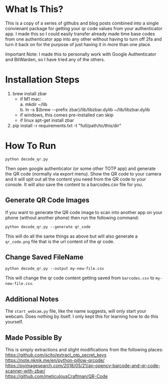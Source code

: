 # What Is This?
This is a copy of a series of githubs and blog posts combined into a single convienant package for getting
your qr code values from your authenticator app. I made this so I could easily transfer already made time
base codes from one authenticator app into any other without having to turn off 2fa and turn it back on
for the purpose of just having it in more than one place.

Important Note: I made this to personally work with Google Authenticator and BitWarden, so I have tried any of the others.

# Installation Steps
1. brew install zbar
    - if M1 mac:<br/>
        a. mkdir ~/lib<br/>
        b. ln -s $(brew --prefix zbar)/lib/libzbar.dylib ~/lib/libzbar.dylib<br/>
    - if windows, this comes pre-installed can skip
    - if linux apt-get install zbar
2. pip install -r requirements.txt -t "full/path/to/this/dir"

# How To Run
```
python decode_qr.py
```
Then open google authenticator (or some other TOTP app) and generate the QR code (normally via export menu).
Show the QR code to your camera and it will spit out all the content you need from the QR code to your console.
It will also save the content to a barcodes.csv file for you.

## Generate QR Code Images
If you want to generate the QR code image to scan into another app on your phone (without another phone) then
run the following command:
```
python decode_qr.py --generate qr_code
```
This will do all the same things as above but will also generate a `qr_code.png` file that is the url content
of the qr code.

## Change Saved FileName
```
python decode_qr.py --output my-new-file.csv
```
This will change the qr code content getting saved from `barcodes.csv` to `my-new-file.csv`.

## Additional Notes
The `start_webcam.py` file, like the name suggests, will only start your webcam. Does nothing by
itself. I only kept this for learning how to do this yourself.

## Made Possible By
This is simply extractions and slight modifications from the following places:<br/>
https://github.com/scito/extract_otp_secret_keys<br/>
https://note.nkmk.me/en/python-pillow-qrcode/<br/>
https://pyimagesearch.com/2018/05/21/an-opencv-barcode-and-qr-code-scanner-with-zbar/<br/>
https://github.com/meticulousCraftman/QR-Code
